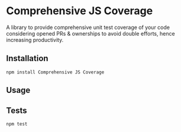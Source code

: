 Comprehensive JS Coverage
=========

A library to provide comprehensive unit test coverage of your code considering opened PRs &amp; ownerships to avoid double efforts, hence increasing productivity.

## Installation

  `npm install Comprehensive JS Coverage`

## Usage



## Tests

  `npm test`